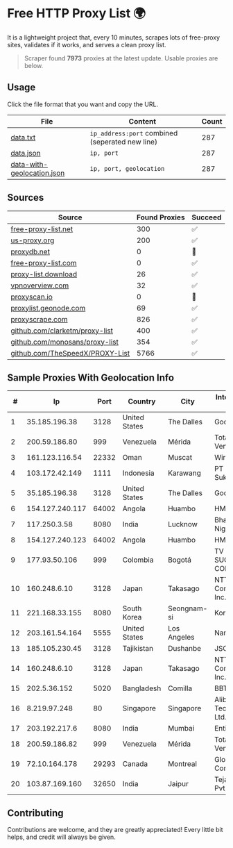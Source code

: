
# Free HTTP Proxy List 🌍

It is a lightweight project that, every 10 minutes, scrapes lots of free-proxy sites, validates if it works, and serves a clean proxy list.


> Scraper found **7973** proxies at the latest update. Usable proxies are below.

## Usage

Click the file format that you want and copy the URL.


|File|Content|Count|
|----|-------|-----|
|[data.txt](https://raw.githubusercontent.com/themiralay/Proxy-List-World/master/data.txt)|`ip_address:port` combined (seperated new line)|287|
|[data.json](https://raw.githubusercontent.com/themiralay/Proxy-List-World/master/data.json)|`ip, port`|287|
|[data-with-geolocation.json](https://raw.githubusercontent.com/themiralay/Proxy-List-World/master/data-with-geolocation.json)|`ip, port, geolocation`|287|

## Sources

|Source|Found Proxies|Succeed|
|------|-------------|-------|
|[free-proxy-list.net](https://free-proxy-list.net)|300|✅|
|[us-proxy.org](https://www.us-proxy.org)|200|✅|
|[proxydb.net](http://proxydb.net)|0|🚫|
|[free-proxy-list.com](https://free-proxy-list.com/?page=&port=&type%5B%5D=http&type%5B%5D=https&up_time=0&search=Search)|0|✅|
|[proxy-list.download](https://www.proxy-list.download/HTTP)|26|✅|
|[vpnoverview.com](https://vpnoverview.com/privacy/anonymous-browsing/free-proxy-servers)|32|✅|
|[proxyscan.io](https://www.proxyscan.io)|0|🚫|
|[proxylist.geonode.com](https://proxylist.geonode.com/api/proxy-list?limit=300&page=1&sort_by=lastChecked&sort_type=desc&protocols=http,https)|69|✅|
|[proxyscrape.com](https://api.proxyscrape.com/v2/?request=displayproxies&protocol=http&timeout=10000&country=all&ssl=all&anonymity=all)|826|✅|
|[github.com/clarketm/proxy-list](https://raw.githubusercontent.com/clarketm/proxy-list/master/proxy-list-raw.txt)|400|✅|
|[github.com/monosans/proxy-list](https://raw.githubusercontent.com/monosans/proxy-list/main/proxies/http.txt)|354|✅|
|[github.com/TheSpeedX/PROXY-List](https://raw.githubusercontent.com/TheSpeedX/PROXY-List/master/http.txt)|5766|✅|


## Sample Proxies With Geolocation Info

|#|Ip|Port|Country|City|Internet Service Provider|
|-|--|----|-------|----|-------------------------|
|1|35.185.196.38|3128|United States|The Dalles|Google LLC|
|2|200.59.186.80|999|Venezuela|Mérida|TotalCom Venezuela C.A.|
|3|161.123.116.54|22332|Oman|Muscat|Wirels Connect|
|4|103.172.42.149|1111|Indonesia|Karawang|PT Media Solusi Sukses|
|5|35.185.196.38|3128|United States|The Dalles|Google LLC|
|6|154.127.240.117|64002|Angola|Huambo|HMB-FTTH|
|7|117.250.3.58|8080|India|Lucknow|Bharat Sanchar Nigam Ltd|
|8|154.127.240.123|64002|Angola|Huambo|HMB-FTTH|
|9|177.93.50.106|999|Colombia|Bogotá|TV AZTECA SUCURSAL COLOMBIA|
|10|160.248.6.10|3128|Japan|Takasago|NTT PC Communications, Inc.|
|11|221.168.33.155|8080|South Korea|Seongnam-si|Korea Telecom|
|12|203.161.54.164|5555|United States|Los Angeles|Namecheap, Inc.|
|13|185.105.230.45|3128|Tajikistan|Dushanbe|JSC TT Mobile|
|14|160.248.6.10|3128|Japan|Takasago|NTT PC Communications, Inc.|
|15|202.5.36.152|5020|Bangladesh|Comilla|BBTS-NEW|
|16|8.219.97.248|80|Singapore|Singapore|Alibaba (US) Technology Co., Ltd.|
|17|203.192.217.6|8080|India|Mumbai|Entire In2Cable|
|18|200.59.186.82|999|Venezuela|Mérida|TotalCom Venezuela C.A.|
|19|72.10.164.178|29293|Canada|Montreal|GloboTech Communications|
|20|103.87.169.160|32650|India|Jaipur|Tejays Industries Pvt Ltd|



## Contributing

Contributions are welcome, and they are greatly appreciated! Every
little bit helps, and credit will always be given.


